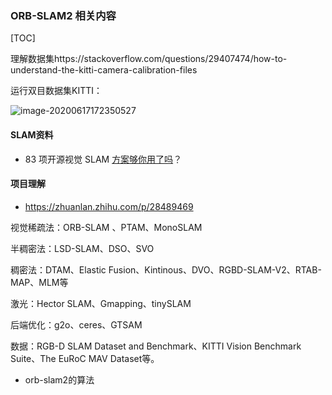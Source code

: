 ### ORB-SLAM2 相关内容

[TOC]

理解数据集https://stackoverflow.com/questions/29407474/how-to-understand-the-kitti-camera-calibration-files

运行双目数据集KITTI：

![image-20200617172350527](/Users/chenshiming/Library/Application%20Support/typora-user-images/image-20200617172350527.png)

#### SLAM资料

-  83 项开源视觉 SLAM [方案够你用了吗](https://zhuanlan.zhihu.com/p/121453686 )？

#### 项目理解

- https://zhuanlan.zhihu.com/p/28489469

视觉稀疏法：ORB-SLAM 、PTAM、MonoSLAM

半稠密法：LSD-SLAM、DSO、SVO

稠密法：DTAM、Elastic Fusion、Kintinous、DVO、RGBD-SLAM-V2、RTAB-MAP、MLM等

激光：Hector SLAM、Gmapping、tinySLAM

后端优化：g2o、ceres、GTSAM

数据：RGB-D SLAM Dataset and Benchmark、KITTI Vision Benchmark Suite、The EuRoC MAV Dataset等。

- orb-slam2的算法

